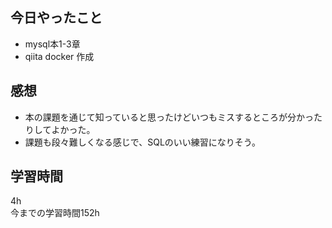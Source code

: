 ## 今日やったこと
- mysql本1-3章
- qiita docker 作成

## 感想

- 本の課題を通じて知っていると思ったけどいつもミスするところが分かったりしてよかった。
- 課題も段々難しくなる感じで、SQLのいい練習になりそう。 

## 学習時間
4h  
今までの学習時間152h
